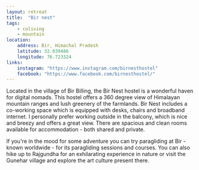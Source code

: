 ```yaml
--- 
layout: retreat
title:  "Bir nest"
tags: 
    - coliving
    - mountain
location: 
    address: Bir, Himachal Pradesh
    latitude: 32.039486
    longitude: 76.723324
links:
    instagram: "https://www.instagram.com/birnesthostel"
    facebook: "https://www.facebook.com/birnesthostel/"
---
```



Located in the village of Bir Billing, the Bir Nest hostel is a wonderful haven for digital nomads. This hostel offers a 360 degree view of Himalayan mountain ranges and lush greenery of the farmlands. Bir Nest includes a co-working space which is equipped with desks, chairs and broadband internet. I personally prefer working outside in the balcony, which is nice and breezy and offers a great view. There are spacious and clean rooms available for accommodation - both shared and private.

If you're in the mood for some adventure you can try paragliding at Bir - known worldwide - for its paragliding sessions and courses. You can also hike up to Rajgundha for an exhilarating experience in nature or visit the Gunehar village and explore the art culture present there.